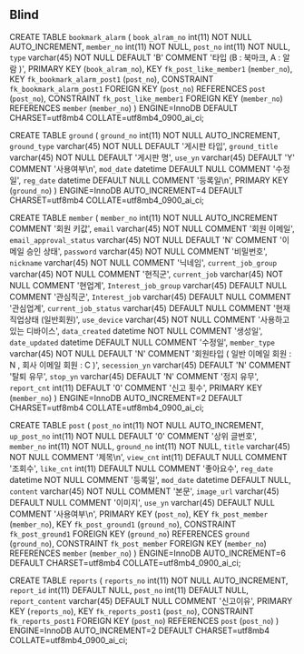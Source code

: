 ## Blind

CREATE TABLE `bookmark_alarm` (
  `book_alram_no` int(11) NOT NULL AUTO_INCREMENT,
  `member_no` int(11) NOT NULL,
  `post_no` int(11) NOT NULL,
  `type` varchar(45) NOT NULL DEFAULT 'B' COMMENT '타입 (B : 북마크,  A : 알람 )',
  PRIMARY KEY (`book_alram_no`),
  KEY `fk_post_like_member1` (`member_no`),
  KEY `fk_bookmark_alarm_post1` (`post_no`),
  CONSTRAINT `fk_bookmark_alarm_post1` FOREIGN KEY (`post_no`) REFERENCES `post` (`post_no`),
  CONSTRAINT `fk_post_like_member1` FOREIGN KEY (`member_no`) REFERENCES `member` (`member_no`)
) ENGINE=InnoDB DEFAULT CHARSET=utf8mb4 COLLATE=utf8mb4_0900_ai_ci;

CREATE TABLE `ground` (
  `ground_no` int(11) NOT NULL AUTO_INCREMENT,
  `ground_type` varchar(45) NOT NULL DEFAULT '게시판 타입',
  `ground_title` varchar(45) NOT NULL DEFAULT '게시판 명',
  `use_yn` varchar(45) DEFAULT 'Y' COMMENT '사용여부\n',
  `mod_date` datetime DEFAULT NULL COMMENT '수정일',
  `reg_date` datetime DEFAULT NULL COMMENT '등록일\n',
  PRIMARY KEY (`ground_no`)
) ENGINE=InnoDB AUTO_INCREMENT=4 DEFAULT CHARSET=utf8mb4 COLLATE=utf8mb4_0900_ai_ci;

CREATE TABLE `member` (
  `member_no` int(11) NOT NULL AUTO_INCREMENT COMMENT '회원 키값',
  `email` varchar(45) NOT NULL COMMENT '회원 이메일',
  `email_approval_status` varchar(45) NOT NULL DEFAULT 'N' COMMENT '이메일 승인 상태',
  `password` varchar(45) NOT NULL COMMENT '비밀번호',
  `nickname` varchar(45) NOT NULL COMMENT '닉네임',
  `current_job_group` varchar(45) NOT NULL COMMENT '현직군',
  `current_job` varchar(45) NOT NULL COMMENT '현업계',
  `Interest_job_group` varchar(45) DEFAULT NULL COMMENT '관심직군',
  `Interest_job` varchar(45) DEFAULT NULL COMMENT '관심업계',
  `current_job_status` varchar(45) DEFAULT NULL COMMENT '현재직업상태 (일반회원)',
  `use_device` varchar(45) NOT NULL COMMENT '사용하고있는 디바이스',
  `data_created` datetime NOT NULL COMMENT '생성일',
  `date_updated` datetime DEFAULT NULL COMMENT '수정일',
  `member_type` varchar(45) NOT NULL DEFAULT 'N' COMMENT '회원타입 ( 일반 이메일 회원 : N , 회사 이메일 회원 : C )',
  `secession_yn` varchar(45) DEFAULT 'N' COMMENT '탈퇴 유무',
  `stop_yn` varchar(45) DEFAULT 'N' COMMENT '정지 유무',
  `report_cnt` int(11) DEFAULT '0' COMMENT '신고 횟수',
  PRIMARY KEY (`member_no`)
) ENGINE=InnoDB AUTO_INCREMENT=2 DEFAULT CHARSET=utf8mb4 COLLATE=utf8mb4_0900_ai_ci;


CREATE TABLE `post` (
  `post_no` int(11) NOT NULL AUTO_INCREMENT,
  `up_post_no` int(11) NOT NULL DEFAULT '0' COMMENT '상위 글번호',
  `member_no` int(11) NOT NULL,
  `ground_no` int(11) NOT NULL,
  `title` varchar(45) NOT NULL COMMENT '제목\n',
  `view_cnt` int(11) DEFAULT NULL COMMENT '조회수',
  `like_cnt` int(11) DEFAULT NULL COMMENT '좋아요수',
  `reg_date` datetime NOT NULL COMMENT '등록일',
  `mod_date` datetime DEFAULT NULL,
  `content` varchar(45) NOT NULL COMMENT '본문',
  `image_url` varchar(45) DEFAULT NULL COMMENT '이미지',
  `use_yn` varchar(45) DEFAULT NULL COMMENT '사용여부\n',
  PRIMARY KEY (`post_no`),
  KEY `fk_post_member` (`member_no`),
  KEY `fk_post_ground1` (`ground_no`),
  CONSTRAINT `fk_post_ground1` FOREIGN KEY (`ground_no`) REFERENCES `ground` (`ground_no`),
  CONSTRAINT `fk_post_member` FOREIGN KEY (`member_no`) REFERENCES `member` (`member_no`)
) ENGINE=InnoDB AUTO_INCREMENT=6 DEFAULT CHARSET=utf8mb4 COLLATE=utf8mb4_0900_ai_ci;


CREATE TABLE `reports` (
  `reports_no` int(11) NOT NULL AUTO_INCREMENT,
  `report_id` int(11) DEFAULT NULL,
  `post_no` int(11) DEFAULT NULL,
  `report_content` varchar(45) DEFAULT NULL COMMENT '신고이유',
  PRIMARY KEY (`reports_no`),
  KEY `fk_reports_post1` (`post_no`),
  CONSTRAINT `fk_reports_post1` FOREIGN KEY (`post_no`) REFERENCES `post` (`post_no`)
) ENGINE=InnoDB AUTO_INCREMENT=2 DEFAULT CHARSET=utf8mb4 COLLATE=utf8mb4_0900_ai_ci;

